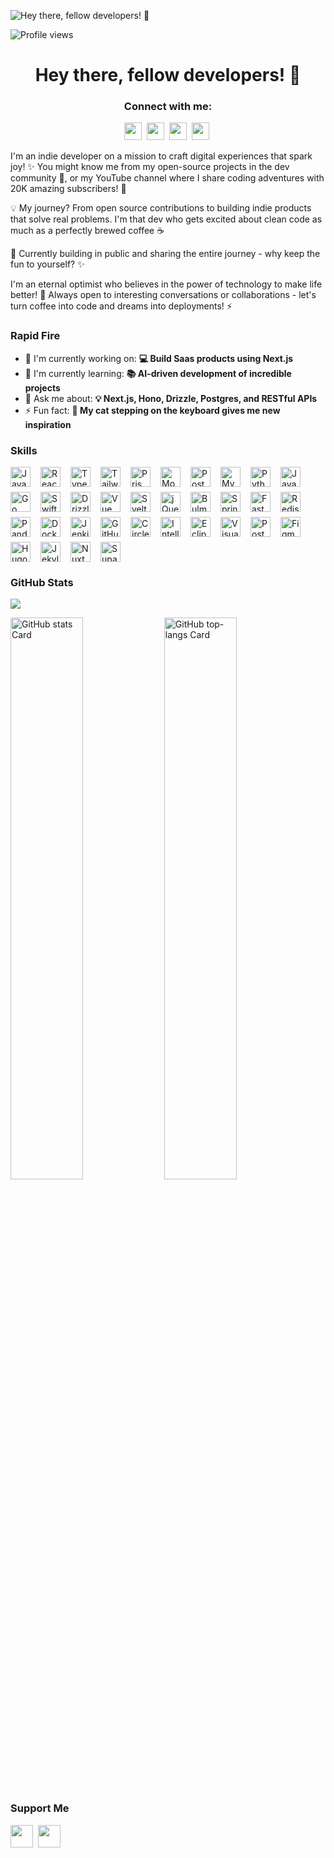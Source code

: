 ![Hey there, fellow developers! 👋 ](https://user-images.githubusercontent.com/10498744/210012254-234538ff-d198-48aa-8964-37e6fd45d227.gif)

![Profile views](https://komarev.com/ghpvc/?username=hellokaton&label=Profile%20views&color=0e75b6&style=flat)

<div id="toc">
  <ul align="center" style="list-style: none">
    <summary>
      <h1>
        Hey there, fellow developers! 👋 
      </h1>
    </summary>
  </ul>
</div>

**<h3 align="center">Connect with me:</h3>** 
<p align="center"><a href="https://github.com/hellokaton" target="_blank"><img src="https://img.shields.io/badge/GitHub-100000?style=flat-square&logo=github&logoColor=white" height="28" style="margin-right: 4px"></a> <a href="https://www.instagram.com/hellokaton" target="_blank"><img src="https://img.shields.io/badge/Instagram-E4405F?style=flat-square&logo=instagram&logoColor=white" height="28" style="margin-right: 4px"></a> <a href="https://twitter.com/hellokaton" target="_blank"><img src="https://img.shields.io/badge/Twitter-000000?style=flat-square&logo=X&logoColor=white" height="28" style="margin-right: 4px"></a> <a href="hellokaton" target="_blank"><img src="https://img.shields.io/badge/Gmail-D14836?style=flat-square&logo=gmail&logoColor=white" height="28" style="margin-right: 4px"></a></p>

 <p align="left">I'm an indie developer on a mission to craft digital experiences that spark joy! ✨ You might know me from my open-source projects in the dev community 🌊, or my YouTube channel where I share coding adventures with 20K amazing subscribers! 🎥</p>

<p>💡 My journey? From open source contributions to building indie products that solve real problems. I'm that dev who gets excited about clean code as much as a perfectly brewed coffee ☕️</p>

<p>🌱 Currently building in public and sharing the entire journey - why keep the fun to yourself? ✨</p>

<p>I'm an eternal optimist who believes in the power of technology to make life better! 🌈 Always open to interesting conversations or collaborations - let's turn coffee into code and dreams into deployments! ⚡️</p>

**<h3 align="left">Rapid Fire</h3>**

- 💼 I'm currently working on: **💻 Build Saas products using Next.js**
- 🌱 I'm currently learning: **📚 AI-driven development of incredible projects**
- 💬 Ask me about: **💡 Next.js, Hono, Drizzle, Postgres, and RESTful APIs**
- ⚡ Fun fact: **🎢 My cat stepping on the keyboard gives me new inspiration**

 **<h3 align="left">Skills</h3>**

<div style="display: flex; flex-wrap: wrap; gap: 8px; justify-content: left;"><img src="https://img.shields.io/badge/JavaScript-F7DF1C?logo=javascript&logoColor=white" height="32" alt="JavaScript" style="margin-right: 8px"> <img src="https://img.shields.io/badge/React-20232A?logo=react&logoColor=61DAFB" height="32" alt="React" style="margin-right: 8px"> <img src="https://img.shields.io/badge/TypeScript-3178C6?logo=typescript&logoColor=white" height="32" alt="TypeScript" style="margin-right: 8px"> <img src="https://img.shields.io/badge/Tailwind_CSS-38B2AC?logo=tailwind-css&logoColor=white" height="32" alt="Tailwind CSS" style="margin-right: 8px"> <img src="https://img.shields.io/badge/Prisma-2D3748?logo=prisma&logoColor=white" height="32" alt="Prisma" style="margin-right: 8px"> <img src="https://img.shields.io/badge/MongoDB-4EA94B?logo=mongodb&logoColor=white" height="32" alt="MongoDB" style="margin-right: 8px"> <img src="https://img.shields.io/badge/PostgreSQL-316192?logo=postgresql&logoColor=white" height="32" alt="PostgreSQL" style="margin-right: 8px"> <img src="https://img.shields.io/badge/MySQL-4479A1?logo=mysql&logoColor=white" height="32" alt="MySQL" style="margin-right: 8px"> <img src="https://img.shields.io/badge/Python-306998?logo=python&logoColor=white" height="32" alt="Python" style="margin-right: 8px"> <img src="https://img.shields.io/badge/Java-007396?logo=java&logoColor=white" height="32" alt="Java" style="margin-right: 8px"> <img src="https://img.shields.io/badge/Go-00ADD8?logo=go&logoColor=white" height="32" alt="Go" style="margin-right: 8px"> <img src="https://img.shields.io/badge/Swift-F05138?logo=swift&logoColor=white" height="32" alt="Swift" style="margin-right: 8px"> <img src="https://img.shields.io/badge/Drizzle-4F5D95?logo=drizzle&logoColor=white" height="32" alt="Drizzle" style="margin-right: 8px"> <img src="https://img.shields.io/badge/Vue.js-35495E?logo=vue.js&logoColor=4FC08D" height="32" alt="Vue" style="margin-right: 8px"> <img src="https://img.shields.io/badge/Svelte-FF3E00?logo=svelte&logoColor=white" height="32" alt="Svelte" style="margin-right: 8px"> <img src="https://img.shields.io/badge/jQuery-0769AD?logo=jquery&logoColor=white" height="32" alt="jQuery" style="margin-right: 8px"> <img src="https://img.shields.io/badge/Bulma-00D1B2?logo=bulma&logoColor=white" height="32" alt="Bulma" style="margin-right: 8px"> <img src="https://img.shields.io/badge/Spring-6DB33F?logo=spring&logoColor=white" height="32" alt="Spring" style="margin-right: 8px"> <img src="https://img.shields.io/badge/FastAPI-009688?logo=fastapi&logoColor=white" height="32" alt="FastAPI" style="margin-right: 8px"> <img src="https://img.shields.io/badge/Redis-DC382D?logo=redis&logoColor=white" height="32" alt="Redis" style="margin-right: 8px"> <img src="https://img.shields.io/badge/Pandas-150458?logo=pandas&logoColor=white" height="32" alt="Pandas" style="margin-right: 8px"> <img src="https://img.shields.io/badge/Docker-2496ED?logo=docker&logoColor=white" height="32" alt="Docker" style="margin-right: 8px"> <img src="https://img.shields.io/badge/Jenkins-D24939?logo=jenkins&logoColor=white" height="32" alt="Jenkins" style="margin-right: 8px"> <img src="https://img.shields.io/badge/GitHub_Actions-2088FF?logo=github-actions&logoColor=white" height="32" alt="GitHub Actions" style="margin-right: 8px"> <img src="https://img.shields.io/badge/CircleCI-343434?logo=circleci&logoColor=white" height="32" alt="CircleCI" style="margin-right: 8px"> <img src="https://img.shields.io/badge/IntelliJ_IDEA-000000?logo=intellij-idea&logoColor=white" height="32" alt="IntelliJ IDEA" style="margin-right: 8px"> <img src="https://img.shields.io/badge/Eclipse-2C2255?logo=eclipse&logoColor=white" height="32" alt="Eclipse" style="margin-right: 8px"> <img src="https://img.shields.io/badge/Visual_Studio_Code-007ACC?logo=visual-studio-code&logoColor=white" height="32" alt="Visual Studio Code" style="margin-right: 8px"> <img src="https://img.shields.io/badge/Postman-FF6C37?logo=postman&logoColor=white" height="32" alt="Postman" style="margin-right: 8px"> <img src="https://img.shields.io/badge/Figma-F24E1E?logo=figma&logoColor=white" height="32" alt="Figma" style="margin-right: 8px"> <img src="https://img.shields.io/badge/Hugo-FF4088?logo=hugo&logoColor=white" height="32" alt="Hugo" style="margin-right: 8px"> <img src="https://img.shields.io/badge/Jekyll-CC0000?logo=jekyll&logoColor=white" height="32" alt="Jekyll" style="margin-right: 8px"> <img src="https://img.shields.io/badge/Nuxt.js-00C58E?logo=nuxt.js&logoColor=white" height="32" alt="Nuxt.js" style="margin-right: 8px"> <img src="https://img.shields.io/badge/Supabase-3ECF8E?logo=supabase&logoColor=white" height="32" alt="Supabase" style="margin-right: 8px"></div>

 **<h3 align="left">GitHub Stats</h3>**

<p>
  <img align="center" src="https://github-profile-trophy.vercel.app/?username=hellokaton&title=MultipleLang,Star,Follower,Commit,Issue" style="max-width:100%;">
</p>

<p align="left">
  <img width="48%" src="https://github-readme-stats.vercel.app/api?username=hellokaton&theme=react&hide_title=false&hide_rank=false&show_icons=false&include_all_commits=false&count_private=true&line_height=23" alt="GitHub stats Card" />
  <img width="48%" src="https://github-readme-stats.vercel.app/api/top-langs?username=hellokaton&theme=react&hide_title=false&layout=compact&langs_count=6&hide_progress=false&card_width=400" alt="GitHub top-langs Card" />
</p>

 **<h3 align="left">Support Me</h3>**

<p align="left"><a href="https://buymeacoffee.com/hellokaton" target="_blank"><img src="https://img.shields.io/badge/Buy%20Me%20a%20Coffee-fde047?style=flat-square&logo=buy-me-a-coffee&logoColor=white" height="36" style="margin-right: 4px"></a> <a href="https://www.paypal.com/ncp/payment/WA69J48AANU8S" target="_blank"><img src="https://img.shields.io/badge/PayPal-00457C?style=flat-square&logo=paypal&logoColor=white" height="36" style="margin-right: 4px"></a></p>
